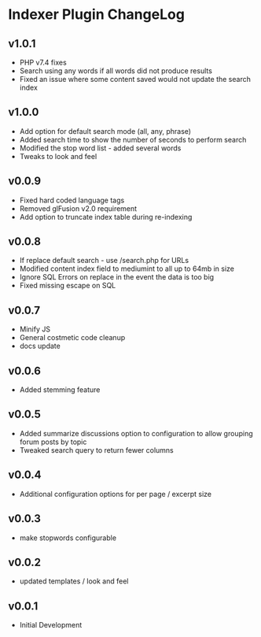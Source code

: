 # Indexer Plugin ChangeLog

## v1.0.1
  - PHP v7.4 fixes
  - Search using any words if all words did not produce results
  - Fixed an issue where some content saved would not update the search index

## v1.0.0
  - Add option for default search mode (all, any, phrase)
  - Added search time to show the number of seconds to perform search
  - Modified the stop word list - added several words
  - Tweaks to look and feel

## v0.0.9
  - Fixed hard coded language tags
  - Removed glFusion v2.0 requirement
  - Add option to truncate index table during re-indexing

## v0.0.8
  - If replace default search - use /search.php for URLs
  - Modified content index field to mediumint to all up to 64mb in size
  - Ignore SQL Errors on replace in the event the data is too big
  - Fixed missing escape on SQL

## v0.0.7
  - Minify JS
  - General costmetic code cleanup
  - docs update

## v0.0.6
  - Added stemming feature

## v0.0.5
  - Added summarize discussions option to configuration to allow grouping forum posts by topic
  - Tweaked search query to return fewer columns

## v0.0.4
  - Additional configuration options for per page / excerpt size

## v0.0.3
  - make stopwords configurable

## v0.0.2
  - updated templates / look and feel

## v0.0.1
  - Initial Development